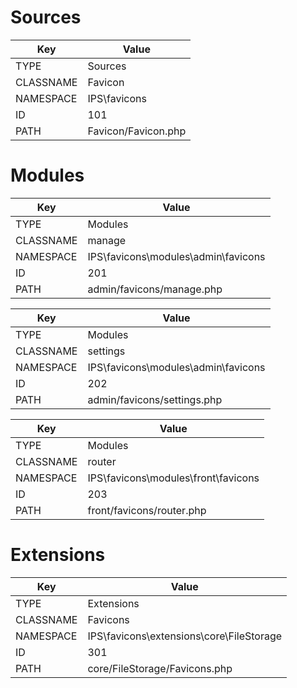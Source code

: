 # Sources
Key | Value
--- | -----
TYPE | Sources
CLASSNAME | Favicon
NAMESPACE | IPS\favicons
ID | 101
PATH | Favicon/Favicon.php

# Modules
Key | Value
--- | -----
TYPE | Modules
CLASSNAME | manage
NAMESPACE | IPS\favicons\modules\admin\favicons
ID | 201
PATH | admin/favicons/manage.php

Key | Value
--- | -----
TYPE | Modules
CLASSNAME | settings
NAMESPACE | IPS\favicons\modules\admin\favicons
ID | 202
PATH | admin/favicons/settings.php

Key | Value
--- | -----
TYPE | Modules
CLASSNAME | router
NAMESPACE | IPS\favicons\modules\front\favicons
ID | 203
PATH | front/favicons/router.php

# Extensions
Key | Value
--- | -----
TYPE | Extensions
CLASSNAME | Favicons
NAMESPACE | IPS\favicons\extensions\core\FileStorage
ID | 301
PATH | core/FileStorage/Favicons.php

